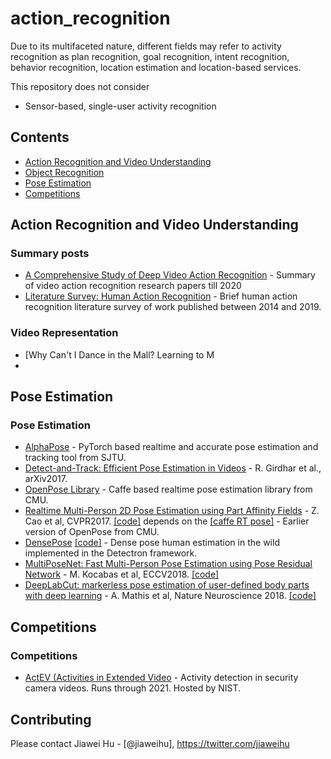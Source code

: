 # action_recognition

Due to its multifaceted nature, different fields may refer to activity recognition as plan recognition, goal recognition, intent recognition, behavior recognition, location estimation and location-based services.

This repository does not consider
-  Sensor-based, single-user activity recognition


## Contents
 - [Action Recognition and Video Understanding](#action-recognition-and-video-understanding)
 - [Object Recognition](#object-recognition)
 - [Pose Estimation](#pose-estimation)
 - [Competitions](#competitions)

## Action Recognition and Video Understanding

### Summary posts
* [A Comprehensive Study of Deep Video Action Recognition](https://arxiv.org/abs/2012.06567) - Summary of video action recognition research papers till 2020
* [Literature Survey: Human Action Recognition](https://towardsdatascience.com/literature-survey-human-action-recognition-cc7c3818a99a) - Brief human action recognition literature survey of work published between 2014 and 2019.


### Video Representation
* [Why Can't I Dance in the Mall? Learning to M
* 



## Pose Estimation

### Pose Estimation
* [AlphaPose](https://github.com/MVIG-SJTU/AlphaPose) - PyTorch based realtime and accurate pose estimation and tracking tool from SJTU.
* [Detect-and-Track: Efficient Pose Estimation in Videos](https://arxiv.org/abs/1712.09184) - R. Girdhar et al., arXiv2017.
* [OpenPose Library](https://github.com/CMU-Perceptual-Computing-Lab/openpose) - Caffe based realtime pose estimation library from CMU.
* [Realtime Multi-Person 2D Pose Estimation using Part Affinity Fields](https://arxiv.org/abs/1611.08050) - Z. Cao et al, CVPR2017. [[code]](https://github.com/ZheC/Realtime_Multi-Person_Pose_Estimation) depends on the [[caffe RT pose]](https://github.com/CMU-Perceptual-Computing-Lab/caffe_rtpose.git) - Earlier version of OpenPose from CMU.
* [DensePose](https://arxiv.org/abs/1802.00434v1) [[code]](https://github.com/facebookresearch/DensePose) - Dense pose human estimation in the wild implemented in the Detectron framework.
* [MultiPoseNet: Fast Multi-Person Pose Estimation using Pose Residual Network](https://arxiv.org/abs/1807.04067) - M. Kocabas et al, ECCV2018. [[code]](https://github.com/salihkaragoz/pose-residual-network-pytorch)
* [DeepLabCut: markerless pose estimation of user-defined body parts with deep learning](https://www.nature.com/articles/s41593-018-0209-y) - A. Mathis et al, Nature Neuroscience 2018. [[code]](https://github.com/DeepLabCut/DeepLabCut)

## Competitions

### Competitions
* [ActEV (Activities in Extended Video](https://actev.nist.gov/sdl) - Activity detection in security camera videos. Runs through 2021. Hosted by NIST.

## Contributing
Please contact Jiawei Hu - [@jiaweihu], https://twitter.com/jiaweihu

